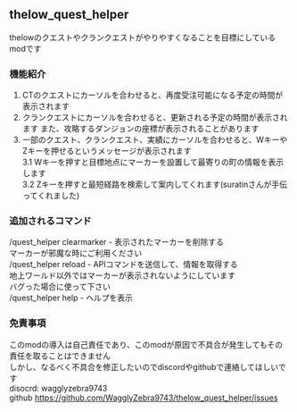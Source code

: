 ## thelow_quest_helper
thelowのクエストやクランクエストがやりやすくなることを目標にしているmodです 
### 機能紹介
1. CTのクエストにカーソルを合わせると、再度受注可能になる予定の時間が表示されます
2. クランクエストにカーソルを合わせると、更新される予定の時間が表示されます 
また、攻略するダンジョンの座標が表示されることがあります  
3. 一部のクエスト、クランクエスト、実績にカーソルを合わせると、WキーやZキーを押せるというメッセージが表示されます  
3.1 Wキーを押すと目標地点にマーカーを設置して最寄りの町の情報を表示します  
3.2 Zキーを押すと最短経路を検索して案内してくれます(suratinさんが手伝ってくれました)
### 追加されるコマンド

/quest_helper clearmarker - 表示されたマーカーを削除する  
マーカーが邪魔な時にご利用ください  
/quest_helper reload - APIコマンドを送信して、情報を取得する   
地上ワールド以外ではマーカーが表示されないようにしています  
バグった場合に使って下さい  
/quest_helper help - ヘルプを表示

### 免責事項
このmodの導入は自己責任であり、このmodが原因で不具合が発生してもその責任を取ることはできません  
しかし、なるべく不具合を修正したいのでdiscordやgithubで連絡してほしいです  
disocrd: wagglyzebra9743  
github https://github.com/WagglyZebra9743/thelow_quest_helper/issues
